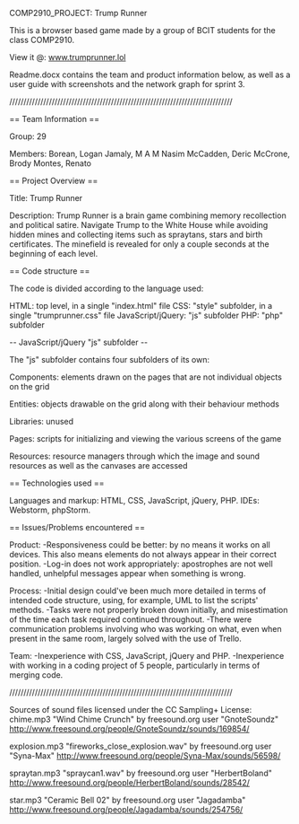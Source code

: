 COMP2910_PROJECT: Trump Runner

This is a browser based game made by a group of BCIT students for
the class COMP2910.

View it @:
www.trumprunner.lol

Readme.docx contains the team and product information below, as well as a user
guide with screenshots and the network graph for sprint 3.

///////////////////////////////////////////////////////////////////////////////

== Team Information ==

Group: 29

Members:
Borean, Logan
Jamaly, M A M Nasim
McCadden, Deric
McCrone, Brody
Montes, Renato

== Project Overview ==

Title: Trump Runner

Description:
Trump Runner is a brain game combining memory recollection and political
satire. Navigate Trump to the White House while avoiding hidden mines and
collecting items such as spraytans, stars and birth certificates. The minefield
is revealed for only a couple seconds at the beginning of each level.

== Code structure ==

The code is divided according to the language used:

HTML: top level, in a single "index.html" file
CSS: "style" subfolder, in a single "trumprunner.css" file
JavaScript/jQuery: "js" subfolder
PHP: "php" subfolder

-- JavaScript/jQuery "js" subfolder --

The "js" subfolder contains four subfolders of its own:

Components: elements drawn on the pages that are not
            individual objects on the grid
 
Entities:   objects drawable on the grid along with their
            behaviour methods

Libraries:  unused
			
Pages:      scripts for initializing and viewing the various
            screens of the game

Resources:  resource managers through which the image and sound
            resources as well as the canvases are accessed


== Technologies used ==

Languages and markup: HTML, CSS, JavaScript, jQuery, PHP.
IDEs: Webstorm, phpStorm.

== Issues/Problems encountered ==

Product:
-Responsiveness could be better: by no means it works on all devices. This
     also means elements do not always appear in their correct position.
-Log-in does not work appropriately: apostrophes are not well handled,
     unhelpful messages appear when something is wrong.
	 
Process:
-Initial design could've been much more detailed in terms of intended
     code structure, using, for example, UML to list the scripts' methods.
-Tasks were not properly broken down initially, and misestimation of the
     time each task required continued throughout.
-There were communication problems involving who was working on what, even
     when present in the same room, largely solved with the use of Trello.

Team:
-Inexperience with CSS, JavaScript, jQuery and PHP.
-Inexperience with working in a coding project of 5 people, particularly
     in terms of merging code.

///////////////////////////////////////////////////////////////////////////////

Sources of sound files licensed under the CC Sampling+ License:
chime.mp3
"Wind Chime Crunch" by freesound.org user "GnoteSoundz"
http://www.freesound.org/people/GnoteSoundz/sounds/169854/

explosion.mp3
"fireworks_close_explosion.wav" by freesound.org user "Syna-Max"
http://www.freesound.org/people/Syna-Max/sounds/56598/

spraytan.mp3
"spraycan1.wav" by freesound.org user "HerbertBoland"
http://www.freesound.org/people/HerbertBoland/sounds/28542/

star.mp3
"Ceramic Bell 02" by freesound.org user "Jagadamba"
http://www.freesound.org/people/Jagadamba/sounds/254756/